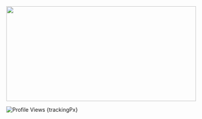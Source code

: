 <img  src="https://github.com/ntwrite/ntwrite/assets/110534650/51dbc3b4-9432-4a90-aac9-931269cea321"  width="500"  height="250">

![Profile Views](https://komarev.com/ghpvc/?username=ntwrite&color=dc143c)
{trackingPx}
